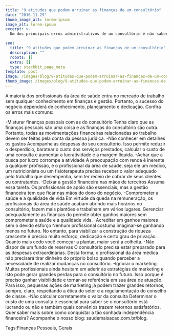 ```yaml
---
title: "9 atitudes que podem arruinar as finanças de um consultório"
date: "2016-11-29"
thumb_image_alt: lorem-ipsum
image_alt: lorem-ipsum
excerpt: >-
  Um dos principais erros administrativos de um consultório é não saber calcular corretamente o custo da consulta. Sem conhecer o custo real de uma consulta não há como saber se o consultório está dando lucro ou prejuízo; não há como saber quais convênios vale a pana ou não manter e, mesmo, quais pacientes são mais lucrativos pro consultório, os particulares ou os de convênio. Para estabelecê-lo, é preciso conhecer o perfil do consultório, a receita, os custos, além de saber o tempo médio gasto com cada paciente. A primeira etapa, portanto, consiste em determinar o custo fixo por minuto, o custo fixo geral e o custo variável por consulta e, finalmente, o custo real.

seo:
  title: "9 atitudes que podem arruinar as finanças de um consultório"
  description: ""
  robots: []
  extra: []
  type: stackbit_page_meta
template: post
image: /images/blog/9-atitudes-que-podem-arruinar-as-financas-de-um-consultorio.jpg
thumb_image: /images/blog/9-atitudes-que-podem-arruinar-as-financas-de-um-consultorio.jpg
---
```


A maioria dos profissionais da área de saúde entra no mercado de trabalho sem qualquer conhecimento em finanças e gestão. Portanto, o sucesso do negócio dependerá de conhecimento, planejamento e dedicação. Confira os erros mais comuns:

-Misturar finanças pessoais com as do consultório
Tenha claro que as finanças pessoais são uma coisa e as finanças do consultório são outra. Portanto, todas as movimentações financeiras relacionadas ao trabalho devem ser feitas pela conta da pessoa jurídica.
-Não conhecer em detalhes os gastos
Acompanhe as despesas do seu consultório. Isso permite reduzir o desperdício, baratear o custo dos serviços prestados, calcular o custo de uma consulta e aumentar a lucratividade e a margem líquida.
-Achar que a busca por lucro corrompe a atividade
A preocupação com renda é inerente a qualquer profissão, e o profissional da área de saúde, seja ele um médico, um nutricionista ou um fisioterapeuta precisa receber o valor adequado pelo trabalho que desempenha, sem ter receio de cobrar de seus clientes ou contratantes.
-Deixar a gestão financeira nas mãos de terceiros
Assuma essa tarefa. Os profissionais de apoio são essenciais, mas a gestão financeira tem que ficar nas mãos do dono do negócio.
-Comprometer a saúde e a qualidade de vida
Em virtude da queda na remuneração, os profissionais da área de saúde acabam abrindo mais horários no consultório, fazem mais plantões e trabalham em vários lugares. Gerenciar adequadamente as finanças do permite obter ganhos maiores sem comprometer a saúde e a qualidade vida.
-Acreditar em ganhos maiores sem o devido esforço
Nenhum profissional costuma imaginar-se ganhando menos no futuro. No entanto, para viabilizar a construção de riqueza crescente é preciso muito esforço, dedicação e certo grau de privação. Quanto mais cedo você começar a plantar, maior será a colheita.
-Não dispor de um fundo de reservas
O consultório precisa estar preparado para as despesas extraordinárias. Desta forma, o profissional da área médica não precisará tirar dinheiro do próprio bolso quando perceber a necessidade de realizar mudanças no consultório.
-Ignorar o marketing
Muitos profissionais ainda hesitam em aderir às estratégias de marketing e isto pode gerar grandes perdas para o consultório no futuro. Isso porque é preciso ganhar visibilidade e tornar-se referência em sua área de atuação. Para isso, pequenas ações de marketing já podem trazer grandes retornos, sempre, claro, respeitando a ética do setor e a regulamentação do conselho de classe.
-Não calcular corretamente o valor da consulta
Determinar o custo de uma consulta é essencial para saber se o consultório está lucrando ou não e também quais convênios trazem retornos satisfatórios.
Quer saber mais sobre como conquistar a tão sonhada independência financeira? Acompanhe o nosso blog: saudemaisacao.com.br/blog.

Tags:Finanças Pessoais, Gerais
